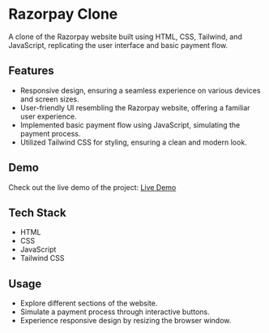 
# Razorpay Clone

A clone of the Razorpay website built using HTML, CSS, Tailwind, and JavaScript, replicating the user interface and basic payment flow.
## Features

- Responsive design, ensuring a seamless experience on various devices and screen sizes.
- User-friendly UI resembling the Razorpay website, offering a familiar user experience.
- Implemented basic payment flow using JavaScript, simulating the payment process.
- Utilized Tailwind CSS for styling, ensuring a clean and modern look.


## Demo

Check out the live demo of the project: [Live Demo](https://razorpay-clone-m.netlify.app/)


## Tech Stack

- HTML
- CSS
- JavaScript
- Tailwind CSS

## Usage

- Explore different sections of the website.
- Simulate a payment process through interactive buttons.
- Experience responsive design by resizing the browser window.

